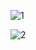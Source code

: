 ![1](https://github.com/chika0801/Xray-examples/assets/88967758/b6b7159f-f871-44bf-aaa9-1c209a3511fa)

![2](https://github.com/chika0801/Xray-examples/assets/88967758/74b1688a-f7d4-4535-91a1-6cade1893d3e)
